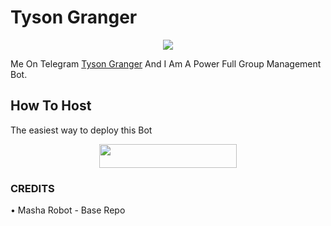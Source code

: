 # Tyson Granger

<p align="center">
  <img src="https://telegra.ph/file/d8ef121c403fb4ad09696.jpg">
</p>

Me On Telegram [Tyson Granger](https://t.me/TysonGrangerXRoBot)
And I Am A Power Full Group Management Bot.

## How To Host
The easiest way to deploy this Bot
<p align="center"><a href="https://heroku.com/deploy?template=https://github.com/LBTALWAR/TYSONMANAGERBOT/tree/TysonGranger"> <img src="https://img.shields.io/badge/Deploy%20To%20Heroku-black?style=for-the-badge&logo=heroku" width="220" height="38.45"/></a></p>
 
### CREDITS

• Masha Robot - Base Repo

